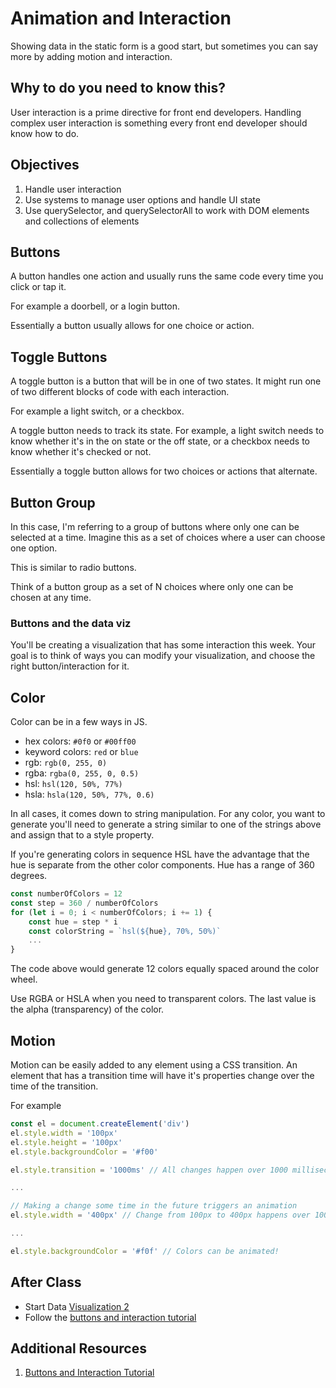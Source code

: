 # Animation and Interaction

Showing data in the static form is a good start, but sometimes you can say more by adding motion and interaction.

## Why to do you need to know this? 

User interaction is a prime directive for front end developers. Handling complex user interaction is something every front end developer should know how to do. 

## Objectives 

1. Handle user interaction
1. Use systems to manage user options and handle UI state 
1. Use querySelector, and querySelectorAll to work with DOM elements and collections of elements

## Buttons 

A button handles one action and usually runs the same code every time you click or tap it. 

For example a doorbell, or a login button.

Essentially a button usually allows for one choice or action. 

## Toggle Buttons

A toggle button is a button that will be in one of two states. It might run one of two different blocks of code with each interaction. 

For example a light switch, or a checkbox. 

A toggle button needs to track its state. For example, a light switch needs to know whether it's in the on state or the off state, or a checkbox needs to know whether it's checked or not. 

Essentially a toggle button allows for two choices or actions that alternate. 

## Button Group

In this case, I'm referring to a group of buttons where only one can be selected at a time. Imagine this as a set of choices where a user can choose one option. 

This is similar to radio buttons. 

Think of a button group as a set of N choices where only one can be chosen at any time. 

### Buttons and the data viz

You'll be creating a visualization that has some interaction this week. Your goal is to think of ways you can modify your visualization, and choose the right button/interaction for it. 

## Color 

Color can be in a few ways in JS. 

- hex colors: `#0f0` or `#00ff00`
- keyword colors: `red` or `blue`
- rgb: `rgb(0, 255, 0)`
- rgba: `rgba(0, 255, 0, 0.5)`
- hsl: `hsl(120, 50%, 77%)`
- hsla: `hsla(120, 50%, 77%, 0.6)`

In all cases, it comes down to string manipulation. For any color, you want to generate you'll need to generate a string similar to one of the strings above and assign that to a style property. 

If you're generating colors in sequence HSL have the advantage that the hue is separate from the other color components. Hue has a range of 360 degrees. 

```JavaScript 
const numberOfColors = 12
const step = 360 / numberOfColors
for (let i = 0; i < numberOfColors; i += 1) {
    const hue = step * i
    const colorString = `hsl(${hue}, 70%, 50%)`
    ...
}
```

The code above would generate 12 colors equally spaced around the color wheel. 

Use RGBA or HSLA when you need to transparent colors. The last value is the alpha (transparency) of the color. 

## Motion 

Motion can be easily added to any element using a CSS transition. An element that has a transition time will have it's properties change over the time of the transition. 

For example 

```JavaScript 
const el = document.createElement('div')
el.style.width = '100px'
el.style.height = '100px'
el.style.backgroundColor = '#f00'

el.style.transition = '1000ms' // All changes happen over 1000 milliseconds

...

// Making a change some time in the future triggers an animation
el.style.width = '400px' // Change from 100px to 400px happens over 1000ms

... 

el.style.backgroundColor = '#f0f' // Colors can be animated! 
```

## After Class

- Start Data [Visualization 2](Assignments/Visualization-2.md)
- Follow the [buttons and interaction tutorial](https://github.com/MakeSchool-Tutorials/FEW-2-5-Data-Visualization-Buttons-and-Interaction)

## Additional Resources

1. [Buttons and Interaction Tutorial](https://github.com/MakeSchool-Tutorials/FEW-2-5-Data-Visualization-Buttons-and-Interaction)
